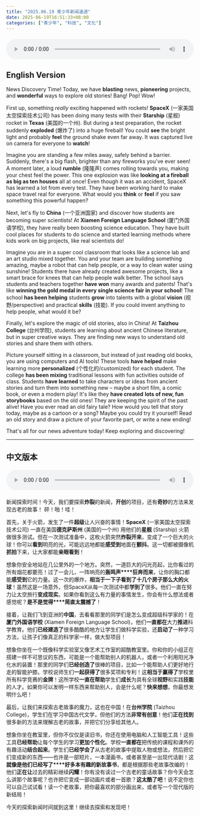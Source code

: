 ```yaml
---
title: "2025.06.19 青少年新闻速递"
date: 2025-06-19T16:51:33+08:00
categories: ["青少年", "科技", "文化"]
---
```

<audio controls style="width: 100%; max-width: 900px; margin: 1.5em 0; display: block;">
  <source src="/mp3/teen_news/20250619.en.mp3" type="audio/mpeg">
</audio>

## English Version

News Discovery Time! Today, we have **blasting** news, **pioneering** projects, and **wonderful** ways to explore old stories!
Bang! Pop! Wow!

First up, something *really* exciting happened with rockets! **SpaceX** (一家美国太空探索技术公司) has been doing many tests with their **Starship** (星舰) rocket in **Texas** (美国的一个州). But during a test preparation, the rocket suddenly **exploded** (爆炸了) into a huge fireball! You could **see** the bright light and probably **feel** the ground shake even far away. It was captured live on camera for everyone to **watch**!

Imagine you are standing a few miles away, safely behind a barrier. Suddenly, there's a big flash, brighter than any fireworks you've ever seen! A moment later, a loud **rumble** (隆隆声) comes rolling towards you, making your chest feel the power. This one explosion was like **looking at a fireball as big as ten houses** all at once! Even though it was an accident, SpaceX has learned a lot from every test. They have been working hard to make space travel real for everyone. What would you **think** or **feel** if you saw something this powerful happen?

Next, let's fly to **China** (一个亚洲国家) and discover how students are becoming super scientists! At **Xiamen Foreign Language School** (厦门外国语学校), they have really been boosting science education. They have built cool places for students to do science and started learning methods where kids work on big projects, like real scientists do!

Imagine you are in a super cool classroom that looks like a science lab and an art studio mixed together. You and your team are building something amazing, maybe a robot that can help people, or a way to clean water using sunshine! Students there have already created awesome projects, like a smart brace for knees that can help people walk better. The school says students and teachers together **have won** many awards and patents! That's like **winning the gold medal in every single science fair in your school**! The school **has been helping** students **grow** into talents with a global **vision** (视野/perspective) and practical **skills** (技能). If you could invent anything to help people, what would it be?

Finally, let's explore the magic of old stories, also in China! At **Taizhou College** (台州学院), students are learning about ancient Chinese literature, but in super creative ways. They are finding new ways to understand old stories and share them with others.

Picture yourself sitting in a classroom, but instead of just reading old books, you are using computers and AI tools! These tools **have helped** make learning more **personalized** (个性化的/customized) for each student. The college **has been mixing** traditional lessons with fun activities outside of class. Students **have learned** to take characters or ideas from ancient stories and turn them into something new – maybe a short film, a comic book, or even a modern play! It's like they **have created** **lots of new, fun storybooks** based on the old ones! They are keeping the spirit of the past alive! Have you ever read an old fairy tale? How would you tell that story today, maybe as a cartoon or a song? Maybe you could try it yourself! Read an old story and draw a picture of your favorite part, or write a new ending!

That's all for our news adventure today! Keep exploring and discovering!

---

## 中文版本
<audio controls style="width: 100%; max-width: 900px; margin: 1.5em 0; display: block;">
  <source src="/mp3/teen_news/20250619.cn.mp3" type="audio/mpeg">
</audio>

新闻探索时间！今天，我们要探索**炸裂**的新闻，**开创**的项目，还有**奇妙**的方法来发现古老的故事！
砰！啪！哇！

首先，关于火箭，发生了一件**超级**让人兴奋的事情！**SpaceX** (一家美国太空探索技术公司) 一直在美国**德克萨斯州** (美国的一个州) 用他们的**星舰** (Starship) 火箭做很多测试。但在一次测试准备中，这枚火箭突然**炸裂开来**，变成了一个巨大的火球！你可以**看到**明亮的光，可能远远地都能**感受到**地面在**颤抖**。这一切都被摄像机**抓拍**下来，让大家都能**亲眼看到**！

想象你安全地站在几公里外的一个地方。突然，一道巨大的闪光亮起，比你看过的所有烟花都要亮！过了一会儿，一阵响亮的**轰鸣声****狂奔而来**，让你的胸口都能**感受到**它的力量。这一次的爆炸，**相当于一下子看到了十几个房子那么大的火球**！虽然这是一场意外，但SpaceX从每一次测试中都**学到了**很多。他们一直在努力让太空旅行**变成现实**。如果你看到这么有力量的事情发生，你会有什么想法或者感觉呢？**是不是觉得****简直太震撼了**！

接着，让我们飞到亚洲的**中国**，去看看那里的同学们是怎么变成超级科学家的！在**厦门外国语学校** (Xiamen Foreign Language School)，他们**一直都在**大力**推进**科学教育。他们**已经建造了**很多酷酷的地方让学生们做科学实验，还**启动了**一种学习方法，让孩子们像真正的科学家一样，做大型项目！

想象你坐在一个既像科学实验室又像艺术工作室的超酷教室里。你和你的小组正在搭建一样不可思议的东西，可能是一个能帮助别人的机器人，或者一个利用阳光净化水的装置！那里的同学们**已经创造了**很棒的项目，比如一个能帮助人们更好地行走的智能护膝。学校说师生们**一起获得了**很多奖项和专利！这**相当于赢得了**学校里所有科学竞赛的**金牌**！这所学校**一直在帮助**学生们**成长**为具有全球**视野**和实践**技能**的人才。如果你可以发明一样东西来帮助别人，会是什么呢？**快来想想**，你最想发明什么吧！

最后，让我们来探索古老故事的魔力，这也在中国！在**台州学院** (Taizhou College)，学生们在学习中国古代文学，但他们的方法**非常有创意**！他们**正在找到**很多新的方法来理解古老的故事，并把它们分享给其他人。

想象你坐在教室里，但你不仅仅是读旧书，你还在使用电脑和人工智能工具！这些工具**已经帮助**让每个学生的学习**更加个性化**。学校**一直都在**把传统的课程和课外的有趣活动**结合起来**。学生们**已经学会了**从古老的故事中提取人物或想法，然后把它们变成新的东西——也许是一部短片，一本漫画书，或者甚至是一出现代话剧！这**就像是他们已经写了****好多本有趣的新故事书**，都是根据那些老故事改编的！他们**正在让**过去的精彩继续**闪耀**！你有没有读过一个古老的童话故事？你今天会怎么讲那个故事呢？也许把它变成一部动画片或者一首歌？**这太酷了吧**！说不定你也可以自己试试看！读一个老故事，把你最喜欢的部分画出来，或者写一个现代版的新结局！

今天的探索新闻时间就到这里！继续去探索和发现吧！
